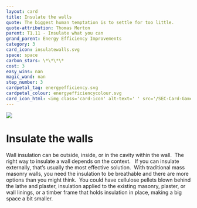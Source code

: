 ```yaml
---
layout: card
title: Insulate the walls
quote: The biggest human temptation is to settle for too little.
quote-attribution: Thomas Merton
parent: T1.11 - Insulate what you can
grand_parent: Energy Efficiency Improvements 
category: 3
card_icon: insulatewalls.svg
space: space
carbon_stars: \*\*\*\*
cost: 3
easy_wins: nan
magic_wand: nan
step_number: 3
cardpetal_tag: energyefficiency.svg
cardpetal_colour: energyefficiencycolour.svg
card_icon_html: <img class='card-icon' alt-text=' ' src='/SEC-Card-Game/graphics/card_icons/insulatewalls.svg'>
---
```


<img class='card-icon' alt-text=' ' src='/SEC-Card-Game/graphics/card_icons/insulatewalls.svg'>
<h1>Insulate the walls</h1>

<p>Wall insulation can be outside, inside, or in the cavity within the wall.  The right way to insulate a wall depends on the context.   If you can insulate externally, that’s usually the most effective solution.  With traditional mass masonry walls, you need the insulation to be breathable and there are more options than you might think.  You could have cellulose pellets blown behind the lathe and plaster, insulation applied to the existing masonry, plaster, or wall linings, or a timber frame that holds insulation in place, making a big space a bit smaller.</p> 

